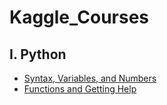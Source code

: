 # Kaggle_Courses

##  I. Python  

  *   [Syntax, Variables, and Numbers](https://github.com/dawoonyoon/Kaggle_Courses/blob/main/Syntax%2C%20Variables%2C%20and%20Numbers.ipynb)
 * [Functions and Getting Help](https://github.com/dawoonyoon/Kaggle_Courses/blob/main/Functions%20and%20Getting%20Help.ipynb)
